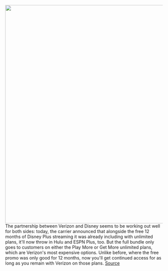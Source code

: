<img src='https://cdn.vox-cdn.com/thumbor/_BpAYPn7y-DQexOBVDqv05vmES0=/0x0:3000x2000/1200x800/filters:focal(1260x760:1740x1240)/cdn.vox-cdn.com/uploads/chorus_image/image/67214283/acastro_200109_1777_verizon_0004.0.0.jpg' width='700px' /><br/>
The partnership between Verizon and Disney seems to be working out well for both sides: today, the carrier announced that alongside the free 12 months of Disney Plus streaming it was already including with unlimited plans, it'll now throw in Hulu and ESPN Plus, too. But the full bundle only goes to customers on either the Play More or Get More unlimited plans, which are Verizon's most expensive options. Unlike before, where the free promo was only good for 12 months, now you'll get continued access for as long as you remain with Verizon on those plans.
<a href='https://www.theverge.com/2020/8/17/21371902/verizon-unlimited-plans-free-disney-plus-espn-hulu-bundle'> Source <a/>